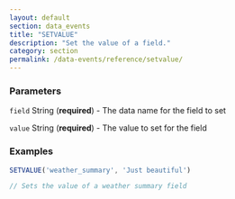 ```yaml
---
layout: default
section: data_events
title: "SETVALUE"
description: "Set the value of a field."
category: section
permalink: /data-events/reference/setvalue/
---
```


### Parameters

`field` String (__required__) - The data name for the field to set

`value` String (__required__) - The value to set for the field

### Examples

```js
SETVALUE('weather_summary', 'Just beautiful')

// Sets the value of a weather summary field
```